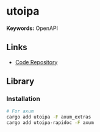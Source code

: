 # utoipa

**Keywords:** OpenAPI

## Links

- [Code Repository](https://github.com/juhaku/utoipa)

## Library

### Installation

```sh
# For axum
cargo add utoipa -F axum_extras
cargo add utoipa-rapidoc -F axum
```
